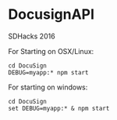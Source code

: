 # DocusignAPI
SDHacks 2016

For Starting on OSX/Linux:

~~~~
cd DocuSign
DEBUG=myapp:* npm start
~~~~

For starting on windows:

~~~~
cd DocuSign
set DEBUG=myapp:* & npm start
~~~~


